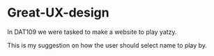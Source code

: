# Great-UX-design

In DAT109 we were tasked to make a website to play yatzy.

This is my suggestion on how the user should select name to play by.
